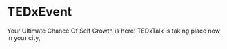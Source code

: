 # TEDxEvent
Your Ultimate Chance Of Self Growth is here! TEDxTalk is taking place now in your city, 
